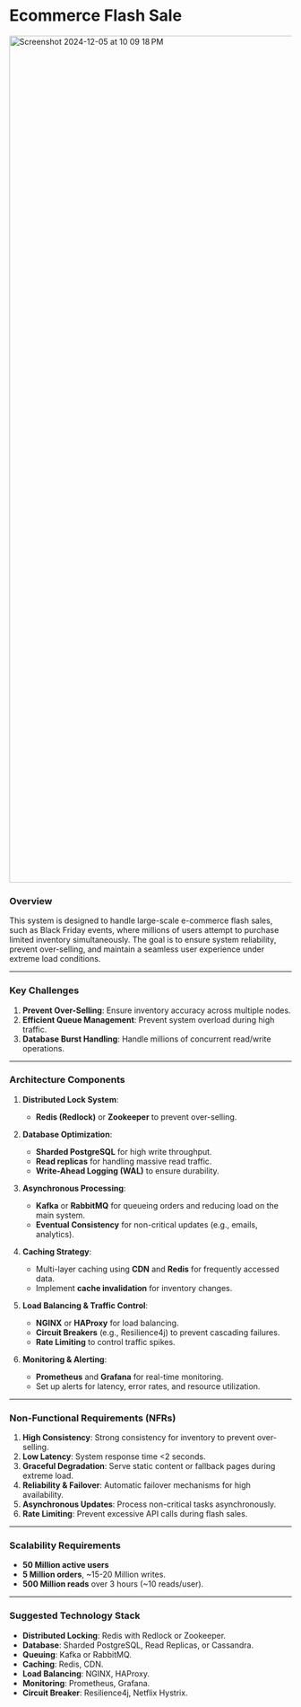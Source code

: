 # Ecommerce Flash Sale

<img width="1509" alt="Screenshot 2024-12-05 at 10 09 18 PM" src="https://github.com/user-attachments/assets/c3b3b910-0211-462b-9d27-b07cc70432b5">

### **Overview**
This system is designed to handle large-scale e-commerce flash sales, such as Black Friday events, where millions of users attempt to purchase limited inventory simultaneously. The goal is to ensure system reliability, prevent over-selling, and maintain a seamless user experience under extreme load conditions.

---

### **Key Challenges**
1. **Prevent Over-Selling**: Ensure inventory accuracy across multiple nodes.
2. **Efficient Queue Management**: Prevent system overload during high traffic.
3. **Database Burst Handling**: Handle millions of concurrent read/write operations.

---

### **Architecture Components**

1. **Distributed Lock System**: 
   - **Redis (Redlock)** or **Zookeeper** to prevent over-selling.
   
2. **Database Optimization**:
   - **Sharded PostgreSQL** for high write throughput.
   - **Read replicas** for handling massive read traffic.
   - **Write-Ahead Logging (WAL)** to ensure durability.

3. **Asynchronous Processing**:
   - **Kafka** or **RabbitMQ** for queueing orders and reducing load on the main system.
   - **Eventual Consistency** for non-critical updates (e.g., emails, analytics).

4. **Caching Strategy**:
   - Multi-layer caching using **CDN** and **Redis** for frequently accessed data.
   - Implement **cache invalidation** for inventory changes.

5. **Load Balancing & Traffic Control**:
   - **NGINX** or **HAProxy** for load balancing.
   - **Circuit Breakers** (e.g., Resilience4j) to prevent cascading failures.
   - **Rate Limiting** to control traffic spikes.

6. **Monitoring & Alerting**:
   - **Prometheus** and **Grafana** for real-time monitoring.
   - Set up alerts for latency, error rates, and resource utilization.

---

### **Non-Functional Requirements (NFRs)**
1. **High Consistency**: Strong consistency for inventory to prevent over-selling.
2. **Low Latency**: System response time <2 seconds.
3. **Graceful Degradation**: Serve static content or fallback pages during extreme load.
4. **Reliability & Failover**: Automatic failover mechanisms for high availability.
5. **Asynchronous Updates**: Process non-critical tasks asynchronously.
6. **Rate Limiting**: Prevent excessive API calls during flash sales.

---

### **Scalability Requirements**
- **50 Million active users**
- **5 Million orders**, ~15-20 Million writes.
- **500 Million reads** over 3 hours (~10 reads/user).

---

### **Suggested Technology Stack**
- **Distributed Locking**: Redis with Redlock or Zookeeper.
- **Database**: Sharded PostgreSQL, Read Replicas, or Cassandra.
- **Queuing**: Kafka or RabbitMQ.
- **Caching**: Redis, CDN.
- **Load Balancing**: NGINX, HAProxy.
- **Monitoring**: Prometheus, Grafana.
- **Circuit Breaker**: Resilience4j, Netflix Hystrix.

